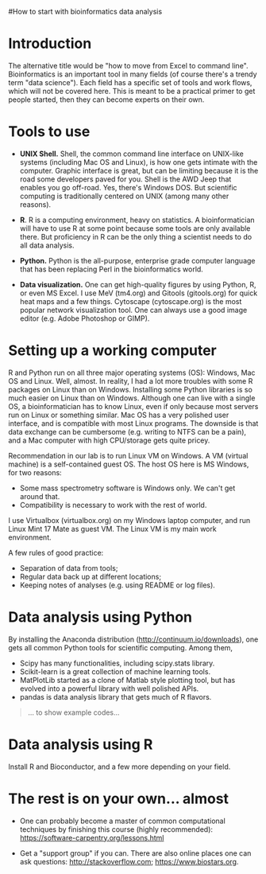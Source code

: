 #How to start with bioinformatics data analysis

# Introduction #

The alternative title would be "how to move from Excel to command line". Bioinformatics is an important tool in many fields (of course there's a trendy term "data science"). Each field has a specific set of tools and work flows, which will not be covered here. This is meant to be a practical primer to get people started, then they can become experts on their own.


# Tools to use #

  * **UNIX Shell.** Shell, the common command line interface on UNIX-like systems (including Mac OS and Linux), is how one gets intimate with the computer. Graphic interface is great, but can be limiting because it is the road some developers paved for you. Shell is the AWD Jeep that enables you go off-road. Yes, there's Windows DOS. But scientific computing is traditionally centered on UNIX (among many other reasons).

  * **R**. R is a computing environment, heavy on statistics. A bioinformatician will have to use R at some point because some tools are only available there. But proficiency in R can be the only thing a scientist needs to do all data analysis.

  * **Python.** Python is the all-purpose, enterprise grade computer language that has been replacing Perl in the bioinformatics world.

  * **Data visualization.** One can get high-quality figures by using Python, R, or even MS Excel. I use MeV (tm4.org) and Gitools (gitools.org) for quick heat maps and a few things. Cytoscape (cytoscape.org) is the most popular network visualization tool. One can always use a good image editor (e.g. Adobe Photoshop or GIMP).


# Setting up a working computer #

R and Python run on all three major operating systems (OS): Windows, Mac OS and Linux. Well, almost. In reality, I had a lot more troubles with some R packages on Linux than on Windows. Installing some Python libraries is so much easier on Linux than on Windows. Although one can live with a single OS, a bioinformatician has to know Linux, even if only because most servers run on Linux or something similar. Mac OS has a very polished user interface, and is compatible with most Linux programs. The downside is that data exchange can be cumbersome (e.g. writing to NTFS can be a pain), and a Mac computer with high CPU/storage gets quite pricey.

Recommendation in our lab is to run Linux VM on Windows.
A VM (virtual machine) is a self-contained guest OS. The host OS here is MS Windows, for two reasons:
  * Some mass spectrometry software is Windows only. We can't get around that.
  * Compatibility is necessary to work with the rest of world.

I use Virtualbox (virtualbox.org) on my Windows laptop computer, and run Linux Mint 17 Mate as guest VM. The Linux VM is my main work environment.

A few rules of good practice:
  * Separation of data from tools;
  * Regular data back up at different locations;
  * Keeping notes of analyses (e.g. using README or log files).


# Data analysis using Python #

By installing the Anaconda distribution (http://continuum.io/downloads), one gets all common Python tools for scientific computing. Among them,
  * Scipy has many functionalities, including scipy.stats library.
  * Scikit-learn is a great collection of machine learning tools.
  * MatPlotLib started as a clone of Matlab style plotting tool, but has evolved into a powerful library with well polished APIs.
  * pandas is data analysis library that gets much of R flavors.

> ... to show example codes...



# Data analysis using R #

Install R and Bioconductor, and a few more depending on your field.



# The rest is on your own... almost #
  * One can probably become a master of common computational techniques by finishing this course (highly recommended):
https://software-carpentry.org/lessons.html

  * Get a "support group" if you can. There are also online places one can ask questions: http://stackoverflow.com; https://www.biostars.org.
